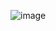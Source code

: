 ![image](https://user-images.githubusercontent.com/101855945/195231409-b3ee1683-5e0e-4b60-8905-d657c5b61fc1.png)
